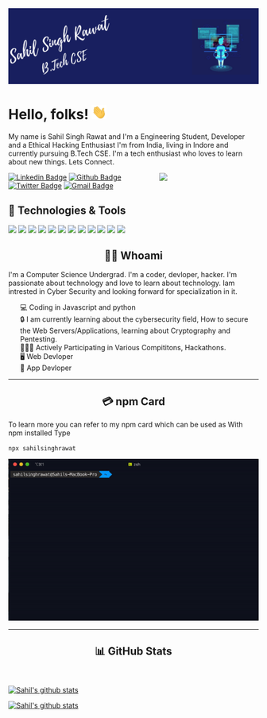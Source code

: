 <img src='https://raw.githubusercontent.com/sahil-rawat/sahil-rawat/master/src/header.png?token=AMW6YFWS5RJ3YITV26VLNK27INZCO'>

# Hello, folks! <img src="https://raw.githubusercontent.com/sahil-rawat/sahil-rawat/master/src/wave.gif?token=AMW6YFXNWQ3LPDZVQCHEZ7S7INZGW" width="30px">

My name is Sahil Singh Rawat and I'm a Engineering Student, Developer and a Ethical Hacking Enthusiast I'm from India, living in Indore and currently pursuing B.Tech CSE.
I'm a tech enthusiast who loves to learn about new things.
Lets Connect.

<img align='right' src='https://media.giphy.com/media/bcKmIWkUMCjVm/giphy.gif' width='200"'>

[![Linkedin Badge](https://img.shields.io/badge/-SahilISinghRawat-blue?style=flat-square&logo=Linkedin&logoColor=white&link=https://www.linkedin.com/in/sahil-singh-rawat/)](https://www.linkedin.com/in/sahil-singh-rawat/)
[![Github Badge](https://img.shields.io/badge/-SahilSinghRawat-grey?style=flat-square&logo=Github&logoColor=white&link=https://github.com/sahil-rawat/)](https://github.com/sahil-rawat)
[![Twitter Badge](https://img.shields.io/badge/-SahilSinghRawat-blue?style=flat-square&logo=Twitter&logoColor=white&link=https://twitter.com/sahil_s_rawat)](https://twitter.com/sahil_s_rawat)
[![Gmail Badge](https://img.shields.io/badge/-sahilsinghrawat1405@gmail.com-d14836?style=flat-square&logo=Gmail&logoColor=white&link=mailto:sahilsinghrawat1405@gmail.com)](mailto:sahilsinghrawat1405@gmail.com)

## 🔧 Technologies & Tools
![](https://img.shields.io/badge/OS-MacOS-informational?style=flat&logo=apple&logoColor=white&color=2bbc8a)
![](https://img.shields.io/badge/OS-KaliLinux-informational?style=flat&logo=linux&logoColor=white&color=2bbc8a)
![](https://img.shields.io/badge/Editor-VisualStudio-informational?style=flat&logo=visual-studio&logoColor=white&color=2bbc8a)
![](https://img.shields.io/badge/Code-Python-informational?style=flat&logo=python&logoColor=white&color=2bbc8a)
![](https://img.shields.io/badge/Code-JavaScript-informational?style=flat&logo=javascript&logoColor=white&color=2bbc8a)
![](https://img.shields.io/badge/Code-Java-informational?style=flat&logo=java&logoColor=white&color=2bbc8a)
![](https://img.shields.io/badge/Code-NodeJs-informational?style=flat&logo=node.js&logoColor=white&color=2bbc8a)
![](https://img.shields.io/badge/Code-React-informational?style=flat&logo=react&logoColor=white&color=2bbc8a)
![](https://img.shields.io/badge/Code-Flutter-informational?style=flat&logo=flutter&logoColor=white&color=2bbc8a)
![](https://img.shields.io/badge/Shell-Zsh-informational?style=flat&logo=gnu-bash&logoColor=white&color=2bbc8a)
![](https://img.shields.io/badge/Tools-Metasploit-informational?style=flat&logo=monzo&logoColor=white&color=2bbc8a)
![](https://img.shields.io/badge/Tools-BurpSuite-informational?style=flat&logo=buddy&logoColor=white&color=2bbc8a)


<h2 align="center"> 👨‍💻 Whoami</h2>
<p align="center">

I'm a Computer Science Undergrad. I'm a coder, devloper, hacker. I'm passionate about technology and love to learn about technology. Iam intrested in Cyber Security and looking forward for specialization in it.

<ul style="list-style-type: none;">
<li>
💻 Coding in Javascript and python
</li>
<li>
🔒 I am currently learning about the cybersecurity field, How to secure the Web Servers/Applications, learning about Cryptography and Pentesting.
</li>
<li>
🧑🏻‍💻 Actively Participating in Various Compititons, Hackathons.
</li>
<li>
🖥 Web Devloper
</li>
<li>
📱 App Devloper
</li>
</ul>

</p>

<hr>
<h2 align="center">💳 npm Card</h2>

To learn more you can refer to my npm card which can be used as With npm installed Type
```
npx sahilsinghrawat
```
<img src="https://raw.githubusercontent.com/sahil-rawat/sahil-rawat/master/src/sahil.gif?token=AMW6YFTQMGNAAQ2SE6UZY7C7INZES"/>
<hr>
<h2 align="center">📊 GitHub Stats</h2>
<br>


[![Sahil's github stats](https://github-readme-stats.vercel.app/api?username=sahil-rawat&show_icons=true&line_height=27&count_private=true&title_color=ffffff&text_color=c9cacc&icon_color=2bbc8a&bg_color=1d1f21)](https://github.com/sahil-rawat/)

[![Sahil's github stats](https://github-readme-stats.vercel.app/api/top-langs/?username=sahil-rawat&hide=css,html&title_color=ffffff&text_color=c9cacc&icon_color=2bbc8a&bg_color=1d1f21)](https://github.com/sahil-rawat/)

